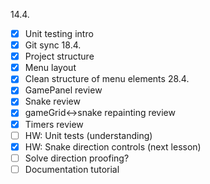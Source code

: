 14.4.
- [x] Unit testing intro
- [x] Git sync
18.4.
- [x] Project structure
- [x] Menu layout
- [x] Clean structure of menu elements
28.4.
- [x] GamePanel review
- [x] Snake review
- [x] gameGrid<->snake repainting review
- [x] Timers review
- [ ] HW: Unit tests (understanding)
- [x] HW: Snake direction controls
(next lesson)
- [ ] Solve direction proofing?
- [ ] Documentation tutorial